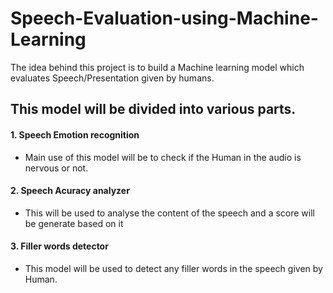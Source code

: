 # Speech-Evaluation-using-Machine-Learning

The idea behind this project is to build a Machine learning model which evaluates Speech/Presentation given by humans.

## This model will be divided into various parts.

#### 1. Speech Emotion recognition
  - Main use of this model will be to check if the Human in the audio is nervous or not.

#### 2. Speech Acuracy analyzer
  - This will be used to analyse the content of the speech and a score will be generate based on it

#### 3. Filler words detector
  - This model will be used to detect any filler words in the speech given by Human.
